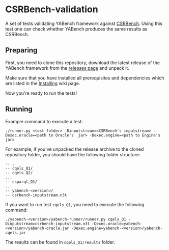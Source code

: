 # CSRBench-validation

A set of tests validating YABench framework against [CSRBench](https://github.com/dellaglio/csrbench-oracle-engines). Using this test one can check whether YABench produces the same results as CSRBench.

## Preparing

First, you need to clone this repository, download the latest release of the YABench framework from the [releases page](https://github.com/YABench/yabench/releases) and unpack it.

Make sure that you have installed all prerequisites and dependencies which are listed in the [Installing](https://github.com/YABench/yabench/wiki#installing) wiki page.

Now you're ready to run the tests!

## Running

Example command to execute a test:
```
./runner.py <test folder> -Dinputstream=<CSRBench's inputstream> -Dexec.oracle=<path to Oracle's .jar> -Dexec.engine=<path to Engine's jar>
```

For example, if you've unpacked the release archive to the cloned repository folder, you should have the following folder structure:
```
-- .
-- cqels_Q1/
-- cqels_Q2/
...
-- csparql_Q1/
...
-- yabench-<version>/
-- csrbench-inputstream.n3t
```

If you want to run test `cqels_Q1`, you need to execute the following command:
```
./yabench-<version>/yabench-runner/runner.py cqels_Q1 -Dinputstream=csrbench-inputstream.n3t -Dexec.oracle=yabench-<version>/yabench-oracle.jar -Dexec.engine=yabench-<version>/yabench-cqels.jar
```

The results can be found in `cqels_Q1/results` folder.
